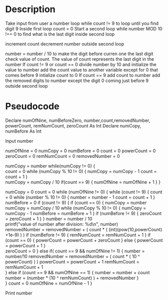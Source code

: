 # Description

Take input from user a number
loop while count != 9 to loop until you find digit 9
Inside first loop
count = 0
Start a second loop while number MOD 10 !== 0 to find what is the last digit
inside second loop

increment count
decrement number
outside second loop

number = number / 10 to make the digit before curren one the last digit
check value of count. The value of count represents the last digit in the number
If count != 9 or count == 0
  divide number by 10 and initialize the value to number 
  add the count value to another variable except for 0 that comes before 9
  intialize count to 0
If count == 9
  add count to number
  add the removed digits to number except the digit 0 coming just before 9
outside second loop



# Pseudocode
  Declare numOfNine, numBeforeZero, number,count,removedNumber, powerCount,   remNumCount, zeroCount As Int
  Declare numCopy, numBefore As Int

  Input number
  
  numOfNine = 0
  numCopy = 0
  numBefore = 0
  count = 0
  powerCount = 0
  zeroCount = 0
  remNumCount = 0
  removedNumber = 0

  numCopy = number
  while(numCopy != 0) {  
    count = 0
    while (numCopy % 10 != 0) {
      numCopy = numCopy - 1
      count = count + 1
    }  
    numCopy = numCopy / 10
    if(count == 9) {
      numOfNine = numOfNine + 1
    }
  }
  
  numCopy = 0
  count = 0
  while (numOfNine != 0) {
    while (count != 9) {
      count = 0
      while (number % 10 != 0) {
        number = number - 1
        count = count + 1
      }
      numBefore = 0
      if (count != 9) { 
        if (count == 0) {
          numCopy = number
          numCopy = numCopy / 10
          while (numCopy % 10 != 0) {
            numCopy = numCopy - 1
            numBefore = numBefore + 1
          }
          if (numBefore != 9) {
            zeroCount = zeroCount + 1
          }
        }
        number = number / 10  
        printf("value of number after division: %d\n", number)  
        removedNumber = removedNumber + ( count * ( (int)(pow(10,powerCount) +1e-9) ) )
        if (numBefore != 9) {
          remNumCount = remNumCount + 1
        }
        if (count == 0) {
          powerCount = powerCount + zeroCount
        } else {
          powerCount = powerCount + 1
        }           	
        zeroCount = 0
      }
      else if( count == 9 && numOfNine != 1) {
        number = number/10
        removedNumber = removedNumber + ( count * ( 10 ^ powerCount) ) )
        powerCount = powerCount + 1
        remNumCount = remNumCount + 1    
      }
      else if (count == 9 && numOfNine == 1) { 
        number = number + count
        number = (number *  (10 ^ remNumCount) ) + removedNumber
      }  
    }
    count = 0
    numOfNine = numOfNine - 1
  }

  Print number
  





